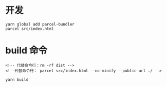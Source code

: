 # 开发

```
yarn global add parcel-bundler
parcel src/index.html

```

# build 命令

```
<!-- 代替命令行：rm -rf dist -->
<!--代替命令行： parcel src/index.html --no-minify --public-url ./ -->

yarn build  
```